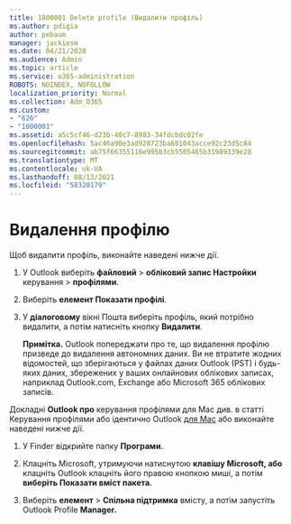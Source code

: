 ```yaml
---
title: 1800001 Delete profile (Видалити профіль)
ms.author: pdigia
author: pebaum
manager: jackiesm
ms.date: 04/21/2020
ms.audience: Admin
ms.topic: article
ms.service: o365-administration
ROBOTS: NOINDEX, NOFOLLOW
localization_priority: Normal
ms.collection: Adm_O365
ms.custom:
- "626"
- "1800001"
ms.assetid: a5c5cf46-d23b-40c7-8983-34fdcbdc02fe
ms.openlocfilehash: 5ac46a90e3ad928723ba601043acce92c23d5c84
ms.sourcegitcommit: ab75f66355116e995b3cb5505465b31989339e28
ms.translationtype: MT
ms.contentlocale: uk-UA
ms.lasthandoff: 08/13/2021
ms.locfileid: "58320179"
---
```

# <a name="delete-a-profile"></a>Видалення профілю

Щоб видалити профіль, виконайте наведені нижче дії.
  
1. У Outlook виберіть **файловий** \> **обліковий запис Настройки** керування \> **профілями**.

2. Виберіть **елемент Показати профілі**.

3. У **діалоговому** вікні Пошта виберіть профіль, який потрібно видалити, а потім натисніть кнопку **Видалити**.

    **Примітка.** Outlook попереджати про те, що видалення профілю призведе до видалення автономних даних. Ви не втратите жодних відомостей, що зберігаються у файлах даних Outlook (PST) і будь-яких даних, збережених у ваших онлайнових облікових записах, наприклад Outlook.com, Exchange або Microsoft 365 облікових записів.
  
Докладні **Outlook про** керування профілями для Mac див. в статті Керування профілями або ідентично Outlook [для Mac](https://support.office.com/article/fed2a955-74df-4a24-bef6-78a426958c4c.aspx) або виконайте наведені нижче дії.
  
1. У Finder відкрийте папку **Програми.**

2. Клацніть Microsoft, утримуючи натиснутою **клавішу Microsoft, або** клацніть Outlook клацніть його правою кнопкою миші, а потім **виберіть Показати вміст пакета.**

3. Виберіть **елемент** \> **Спільна підтримка** вмісту, а потім запустіть Outlook Profile **Manager.**
